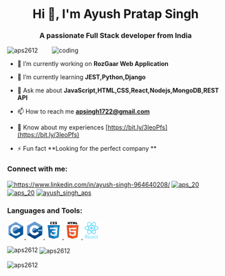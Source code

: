 <h1 align="center">Hi 👋, I'm Ayush Pratap Singh</h1>
<h3 align="center">A passionate Full Stack developer from India</h3>

<img align="right" alt="coding" width ="400" src="https://user-images.githubusercontent.com/55389276/140866485-8fb1c876-9a8f-4d6a-98dc-08c4981eaf70.gif">
<p align="left"> <img src="https://komarev.com/ghpvc/?username=aps2612&label=Profile%20views&color=0e75b6&style=flat" alt="aps2612" /> </p>

- 🔭 I’m currently working on **RozGaar Web Application**

- 🌱 I’m currently learning **JEST,Python,Django**

- 💬 Ask me about **JavaScript,HTML,CSS,React,Nodejs,MongoDB,REST API**

- 📫 How to reach me **apsingh1722@gmail.com**

- 📄 Know about my experiences [https://bit.ly/3leoPfs](https://bit.ly/3leoPfs)

- ⚡ Fun fact **Looking for the perfect company **

<h3 align="left">Connect with me:</h3>
<p align="left">
<a href="https://linkedin.com/in/https://www.linkedin.com/in/ayush-singh-964640208/" target="blank"><img align="center" src="https://raw.githubusercontent.com/rahuldkjain/github-profile-readme-generator/master/src/images/icons/Social/linked-in-alt.svg" alt="https://www.linkedin.com/in/ayush-singh-964640208/" height="30" width="40" /></a>
<a href="https://www.codechef.com/users/aps_20" target="blank"><img align="center" src="https://cdn.jsdelivr.net/npm/simple-icons@3.1.0/icons/codechef.svg" alt="aps_20" height="30" width="40" /></a>
<a href="https://codeforces.com/profile/aps_20" target="blank"><img align="center" src="https://raw.githubusercontent.com/rahuldkjain/github-profile-readme-generator/master/src/images/icons/Social/codeforces.svg" alt="aps_20" height="30" width="40" /></a>
<a href="https://www.leetcode.com/ayush_singh_aps" target="blank"><img align="center" src="https://raw.githubusercontent.com/rahuldkjain/github-profile-readme-generator/master/src/images/icons/Social/leet-code.svg" alt="ayush_singh_aps" height="30" width="40" /></a>
</p>

<h3 align="left">Languages and Tools:</h3>
<p align="left"> <a href="https://www.cprogramming.com/" target="_blank" rel="noreferrer"> <img src="https://raw.githubusercontent.com/devicons/devicon/master/icons/c/c-original.svg" alt="c" width="40" height="40"/> </a> <a href="https://www.w3schools.com/cpp/" target="_blank" rel="noreferrer"> <img src="https://raw.githubusercontent.com/devicons/devicon/master/icons/cplusplus/cplusplus-original.svg" alt="cplusplus" width="40" height="40"/> </a> <a href="https://www.w3schools.com/css/" target="_blank" rel="noreferrer"> <img src="https://raw.githubusercontent.com/devicons/devicon/master/icons/css3/css3-original-wordmark.svg" alt="css3" width="40" height="40"/> </a> <a href="https://www.w3.org/html/" target="_blank" rel="noreferrer"> <img src="https://raw.githubusercontent.com/devicons/devicon/master/icons/html5/html5-original-wordmark.svg" alt="html5" width="40" height="40"/> </a> <a href="https://reactjs.org/" target="_blank" rel="noreferrer"> <img src="https://raw.githubusercontent.com/devicons/devicon/master/icons/react/react-original-wordmark.svg" alt="react" width="40" height="40"/> </a> </p>

<p><img align="left" src="https://github-readme-stats.vercel.app/api/top-langs?username=aps2612&show_icons=true&locale=en&layout=compact" alt="aps2612" /></p>

<p>&nbsp;<img align="center" src="https://github-readme-stats.vercel.app/api?username=aps2612&show_icons=true&locale=en" alt="aps2612" /></p>

<p><img align="center" src="https://github-readme-streak-stats.herokuapp.com/?user=aps2612&" alt="aps2612" /></p>
